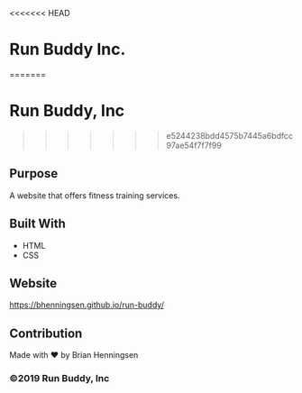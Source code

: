 <<<<<<< HEAD
# Run Buddy Inc.
=======
# Run Buddy, Inc
>>>>>>> e5244238bdd4575b7445a6bdfcc97ae54f7f7f99

## Purpose
A website that offers fitness training services.

## Built With
* HTML
* CSS

## Website
https://bhenningsen.github.io/run-buddy/

## Contribution
Made with ❤️ by Brian Henningsen

### ©️2019 Run Buddy, Inc
